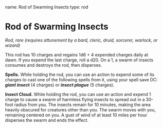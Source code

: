 name: Rod of Swarming Insects
type: rod

# Rod of Swarming Insects 
_Rod, rare (requires attunement by a bard, cleric, druid, sorcerer, warlock, or wizard)_ 

This rod has 10 charges and regains 1d6 + 4 expended charges daily at dawn. If you expend the last charge, roll a d20. On a 1, a swarm of insects consumes and destroys the rod, then disperses.

**Spells.** While holding the rod, you can use an action to expend some of its charges to cast one of the following spells from it, using your spell save DC: **_giant insect_** (4 charges) or **_insect plague_** (5 charges).

**Insect Cloud.** While holding the rod, you can use an action and expend 1 charge to cause a swarm of harmless flying insects to spread out in a 30-foot radius from you. The insects remain for 10 minutes, making the area heavily obscured for creatures other than you. The swarm moves with you, remaining centered on you. A gust of wind of at least 10 miles per hour disperses the swarm and ends the effect. 
